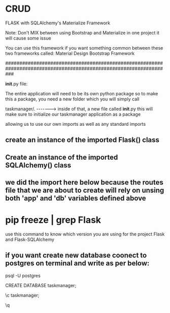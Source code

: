 # CRUD

FLASK with SQLAlchemy's
Materialize Framework

Note: Don't MIX between using Bootstrap and Materialize in one project it will cause some issue

You can use this framework if you want something common between these two frameworks called: Material Design Bootstrap Framework

###################################################################################################################

__init__.py file:

 The entire application will need to be its own python package so to make this a package, you need a new folder which you will simply call

 taskmanager/. -------> inside of that, a new file called __init__.py this will make sure to initialize our taskmanager application as a package

 allowing us to use our own imports as well as any standard imports

## create an instance of the imported Flask() class

## Create an instance of the imported SQLAlchemy() class

## we did the import here below because the routes file that we are about to create will rely on unsing both 'app' and 'db' variables defined above





#  pip freeze | grep Flask
use this command to know which version you are using for the project Flask and Flask-SQLAlchemy





## if you want create new database coonect to postgres on terminal and write as per below:

psql -U postgres


CREATE DATABASE taskmanager;

\c taskmanager;

\q